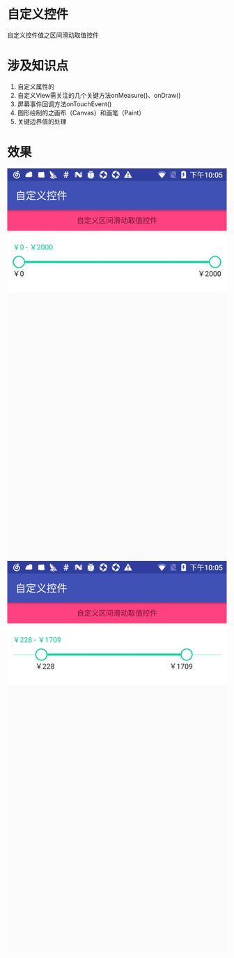 # 自定义控件
自定义控件值之区间滑动取值控件

# 涉及知识点
1. 自定义属性的
2. 自定义View需关注的几个关键方法onMeasure()、onDraw()
3. 屏幕事件回调方法onTouchEvent()
4. 图形绘制的之画布（Canvas）和画笔（Paint）
5. 关键边界值的处理

# 效果
![image](screenshots/1.png) ![image](screenshots/2.png)
